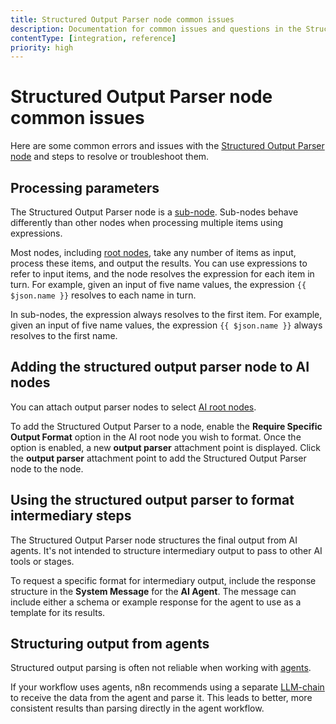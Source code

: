 ```yaml
---
title: Structured Output Parser node common issues
description: Documentation for common issues and questions in the Structured Output Parser node in n8n, a workflow automation platform. Includes details of the issue and suggested solutions.
contentType: [integration, reference]
priority: high
---
```


# Structured Output Parser node common issues

Here are some common errors and issues with the [Structured Output Parser node](/integrations/builtin/cluster-nodes/sub-nodes/n8n-nodes-langchain.outputparserstructured/index.md) and steps to resolve or troubleshoot them.

## Processing parameters

The Structured Output Parser node is a [sub-node](/glossary.md#sub-node-n8n). Sub-nodes behave differently than other nodes when processing multiple items using expressions.

Most nodes, including [root nodes](/glossary.md#root-node-n8n), take any number of items as input, process these items, and output the results. You can use expressions to refer to input items, and the node resolves the expression for each item in turn. For example, given an input of five name values, the expression `{{ $json.name }}` resolves to each name in turn.

In sub-nodes, the expression always resolves to the first item. For example, given an input of five name values, the expression `{{ $json.name }}` always resolves to the first name.

## Adding the structured output parser node to AI nodes

You can attach output parser nodes to select [AI root nodes](/integrations/builtin/cluster-nodes/root-nodes/index.md).

To add the Structured Output Parser to a node, enable the **Require Specific Output Format** option in the AI root node you wish to format. Once the option is enabled, a new **output parser** attachment point is displayed. Click the **output parser** attachment point to add the Structured Output Parser node to the node.

## Using the structured output parser to format intermediary steps

The Structured Output Parser node structures the final output from AI agents. It's not intended to structure intermediary output to pass to other AI tools or stages.

To request a specific format for intermediary output, include the response structure in the **System Message** for the **AI Agent**. The message can include either a schema or example response for the agent to use as a template for its results.

## Structuring output from agents

Structured output parsing is often not reliable when working with [agents](/integrations/builtin/cluster-nodes/root-nodes/n8n-nodes-langchain.agent/index.md).

If your workflow uses agents, n8n recommends using a separate [LLM-chain](/integrations/builtin/cluster-nodes/root-nodes/n8n-nodes-langchain.chainllm.md) to receive the data from the agent and parse it. This leads to better, more consistent results than parsing directly in the agent workflow.

